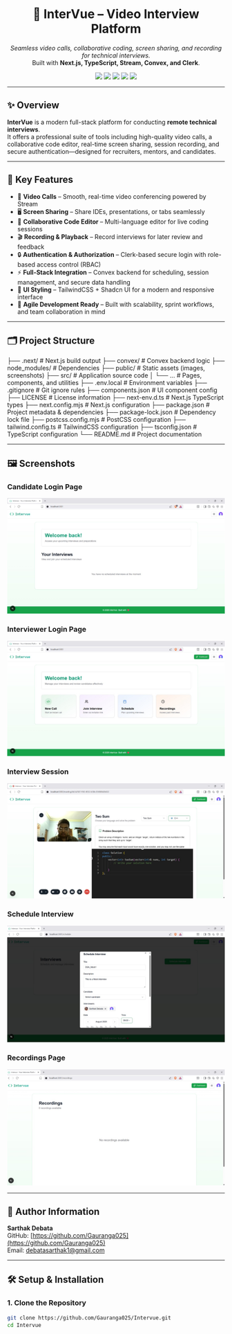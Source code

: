 <h1 align="center">💼 InterVue – Video Interview Platform</h1>

<p align="center">
  <i>Seamless video calls, collaborative coding, screen sharing, and recording for technical interviews.</i><br/>
  Built with <b>Next.js, TypeScript, Stream, Convex, and Clerk</b>.
</p>

<p align="center">
  <a href="https://nextjs.org/"><img src="https://img.shields.io/badge/Next.js-15-black?style=flat-square&logo=next.js" /></a>
  <a href="https://www.typescriptlang.org/"><img src="https://img.shields.io/badge/TypeScript-5-blue?style=flat-square&logo=typescript" /></a>
  <a href="https://tailwindcss.com/"><img src="https://img.shields.io/badge/TailwindCSS-3-38B2AC?style=flat-square&logo=tailwindcss" /></a>
  <a href="https://clerk.com/"><img src="https://img.shields.io/badge/Auth-Clerk-orange?style=flat-square&logo=clerk" /></a>
  <a href="#"><img src="https://img.shields.io/badge/License-MIT-green?style=flat-square" /></a>
</p>

---

## ✨ Overview
**InterVue** is a modern full-stack platform for conducting **remote technical interviews**.  
It offers a professional suite of tools including high-quality video calls, a collaborative code editor, real-time screen sharing, session recording, and secure authentication—designed for recruiters, mentors, and candidates.

---

## 🚀 Key Features
- 🎥 **Video Calls** – Smooth, real-time video conferencing powered by Stream  
- 🖥️ **Screen Sharing** – Share IDEs, presentations, or tabs seamlessly  
- 📝 **Collaborative Code Editor** – Multi-language editor for live coding sessions  
- 🎬 **Recording & Playback** – Record interviews for later review and feedback  
- 🔒 **Authentication & Authorization** – Clerk-based secure login with role-based access control (RBAC)  
- ⚡ **Full-Stack Integration** – Convex backend for scheduling, session management, and secure data handling  
- 🎨 **UI Styling** – TailwindCSS + Shadcn UI for a modern and responsive interface  
- 🏢 **Agile Development Ready** – Built with scalability, sprint workflows, and team collaboration in mind  

---

## 🗂️ Project Structure
├── .next/ # Next.js build output
├── convex/ # Convex backend logic
├── node_modules/ # Dependencies
├── public/ # Static assets (images, screenshots)
├── src/ # Application source code
│ └── ... # Pages, components, and utilities
├── .env.local # Environment variables
├── .gitignore # Git ignore rules
├── components.json # UI component config
├── LICENSE # License information
├── next-env.d.ts # Next.js TypeScript types
├── next.config.mjs # Next.js configuration
├── package.json # Project metadata & dependencies
├── package-lock.json # Dependency lock file
├── postcss.config.mjs # PostCSS configuration
├── tailwind.config.ts # TailwindCSS configuration
├── tsconfig.json # TypeScript configuration
└── README.md # Project documentation


---

## 🖼️ Screenshots

### Candidate Login Page
![Candidate Login](./public/LoginAsCandidate.jpg)

### Interviewer Login Page
![Interviewer Login](./public/LoginAsInterviewer.jpg)

### Interview Session
![Interview](./public/InterviewPage.jpg)

### Schedule Interview
![Schedule](./public/ScheduleInterviewCalender.jpg)

### Recordings Page
![Recordings](./public/Recordings.jpg)

---
## 📄 Author Information

**Sarthak Debata**  
GitHub: [https://github.com/Gauranga025](https://github.com/Gauranga025)  
Email: debatasarthak1@gmail.com  

---

## 🛠️ Setup & Installation

### 1. Clone the Repository
```bash
git clone https://github.com/Gauranga025/Intervue.git
cd Intervue


